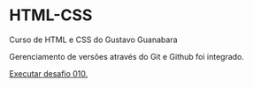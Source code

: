 # HTML-CSS
Curso de HTML e CSS do Gustavo Guanabara

Gerenciamento de versões através do Git e Github foi integrado.

<a href="https://vi6ix.github.io/HTML-CSS/DESAFIOS/DF010/">Executar desafio 010.</a>